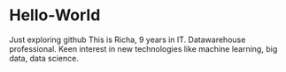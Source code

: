 # Hello-World
Just exploring github
This is Richa, 9 years in IT. Datawarehouse professional. Keen interest in new technologies like machine learning, big data, data science.
